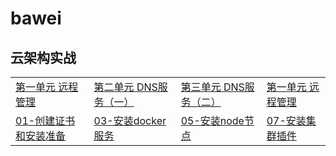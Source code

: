 # bawei

## 云架构实战

<table border="0">
    <tr>
        <td><a href="/云架构实战/第一单元-远程管理/第一单元 远程管理.md">第一单元 远程管理</a></td>
	<td><a href="/云架构实战/第二单元-DNS服务（一）/第二单元 DNS服务（一）.md">第二单元 DNS服务（一）</a></td>
         <td><a href="/云架构实战/第三单元-DNS服务（二）/第三单元 DNS服务（二）.md">第三单元 DNS服务（二）</a></td>
         <td><a href="/云架构实战/第一单元-远程管理/第一单元 远程管理.md">第一单元 远程管理</a></td>
    </tr>
    <tr>
        <td><a href="docs/setup/01-CA_and_prerequisite.md">01-创建证书和安装准备</a></td>
        <td><a href="docs/setup/03-install_docker.md">03-安装docker服务</a></td>
        <td><a href="docs/setup/05-install_kube_node.md">05-安装node节点</a></td>
        <td><a href="docs/setup/07-install_cluster_addon.md">07-安装集群插件</a></td>
    </tr>
</table>

